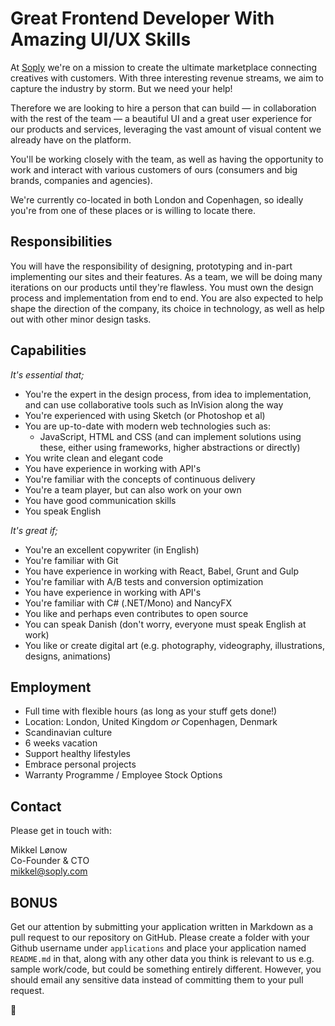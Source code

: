 # Great Frontend Developer With Amazing UI/UX Skills

At [Soply](https://soply.com) we're on a mission to create the ultimate marketplace connecting creatives with customers. With three interesting revenue streams, we aim to capture the industry by storm. But we need your help!

Therefore we are looking to hire a person that can build — in collaboration with the rest of the team — a beautiful UI and a great user experience for our products and services, leveraging the vast amount of visual content we already have on the platform.

You'll be working closely with the team, as well as having the opportunity to work and interact with various customers of ours (consumers and big brands, companies and agencies).

We're currently co-located in both London and Copenhagen, so ideally you're from one of these places or is willing to locate there.

## Responsibilities

You will have the responsibility of designing, prototyping and in-part implementing our sites and their features. As a team, we will be doing many iterations on our products until they're flawless. You must own the design process and implementation from end to end. You are also expected to help shape the direction of the company, its choice in technology, as well as help out with other minor design tasks.

## Capabilities

*It's essential that;*

* You're the expert in the design process, from idea to implementation, and can use collaborative tools such as InVision along the way
* You're experienced with using Sketch (or Photoshop et al)
* You are up-to-date with modern web technologies such as:
  * JavaScript, HTML and CSS (and can implement solutions using these, either using frameworks, higher abstractions or directly)
* You write clean and elegant code
* You have experience in working with API's
* You're familiar with the concepts of continuous delivery
* You're a team player, but can also work on your own
* You have good communication skills
* You speak English

*It's great if;*

* You're an excellent copywriter (in English)
* You're familiar with Git
* You have experience in working with React, Babel, Grunt and Gulp
* You're familiar with A/B tests and conversion optimization
* You have experience in working with API's
* You're familiar with C# (.NET/Mono) and NancyFX
* You like and perhaps even contributes to open source
* You can speak Danish (don't worry, everyone must speak English at work)
* You like or create digital art (e.g. photography, videography, illustrations, designs, animations)

## Employment

* Full time with flexible hours (as long as your stuff gets done!)
* Location: London, United Kingdom *or* Copenhagen, Denmark
* Scandinavian culture
* 6 weeks vacation
* Support healthy lifestyles
* Embrace personal projects
* Warranty Programme / Employee Stock Options

## Contact

Please get in touch with:

Mikkel Lønow  
Co-Founder & CTO  
[mikkel@soply.com](mailto:mikkel@soply.com)

## BONUS

Get our attention by submitting your application written in Markdown as a pull request to our repository on GitHub. Please create a folder with your Github username under `applications` and place your application named `README.md` in that, along with any other data you think is relevant to us e.g. sample work/code, but could be something entirely different. However, you should email any sensitive data instead of committing them to your pull request.

:beers: